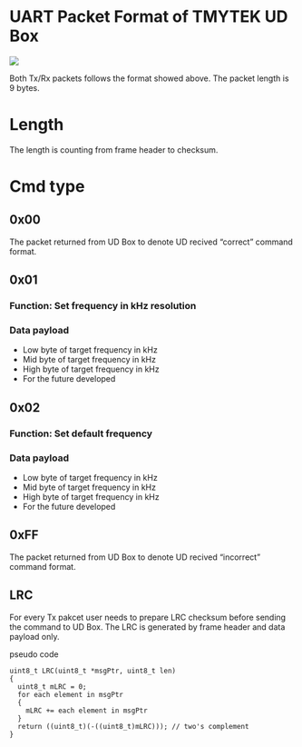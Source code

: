 
# UART Packet Format of TMYTEK UD Box
![](https://d2mxuefqeaa7sj.cloudfront.net/s_182B9C2A5F3E602310842AB2F88AFF8B53760ED3CBBBB56826875F966CBAD3F9_1538119421184_Phi-A_to_BBrain_comunication.png)

Both Tx/Rx packets follows the format showed above.
The packet length is 9 bytes.
# Length
The length is counting from frame header to checksum.

# Cmd type

## 0x00
The packet returned from UD Box to denote UD recived “correct” command format.
## 0x01
### Function: Set frequency in kHz resolution
### Data payload
* Low byte of target frequency in kHz
* Mid byte of target frequency in kHz
* High byte of target frequency in kHz
* For the future developed 
## 0x02
### Function: Set default frequency 
### Data payload
* Low byte of target frequency in kHz
* Mid byte of target frequency in kHz
* High byte of target frequency in kHz
* For the future developed 

## 0xFF
The packet returned from UD Box to denote UD recived “incorrect” command format.

## LRC
For every Tx pakcet user needs to prepare LRC checksum before sending the command to UD Box.
The LRC is generated by frame header and data payload only.

pseudo code

```
uint8_t LRC(uint8_t *msgPtr, uint8_t len)
{
  uint8_t mLRC = 0;
  for each element in msgPtr
  {
    mLRC += each element in msgPtr
  }
  return ((uint8_t)(-((uint8_t)mLRC))); // two's complement
}
```